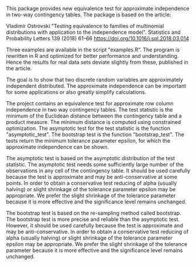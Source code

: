 This package provides new equivalence test for approximate independence in two-way contingency tables.
The package is based on the article:

Vladimir Ostrovski "Testing equivalence to families of multinomial distributions
with application to the independence model".
Statistics and Probability Letters 139 (2018) 61–66
https://doi.org/10.1016/j.spl.2018.03.014

Three examples are available in the script "examples.R“.
The program is rewritten in R and optimized for better performance and understanding. 
Hence the results for real data sets deviate slightly from these, published in the article. 

The goal is to show that two discrete random variables are approximately independent distributed. 
The approximate independence can be important for some applications or also greatly simplify calculations. 

The project contains an equivalence test for approximate row column independence
in two way contingency tables. 
The test statistic is the minimum of the Euclidean distance 
between the contingency table and a product measure.
The minimum distance is computed using constrained optimization.
The asymptotic test for the test statistic is the function "asymptotic_test".
The bootstrap test is the function "bootstrap_test".
The tests return the minimum tolerance parameter epsilon,
for which the approximate independence can be shown.

The asymptotic test is based on the asymptotic distribution of the test statistic. 
The asymptotic test needs some sufficiently large number of the observations
in any cell of the contingency table.
It should be used carefully because the test is approximate 
and may be anti-conservative at some points. 
In order to obtain a conservative test reducing of alpha  (usually halving) or
slight shrinkage of the tolerance parameter epsilon may be appropriate.
We prefer the slight shrinkage of the tolerance parameter 
because it is more effective and the significance level remains unchanged.

The bootstrap test is based on the re-sampling method called bootstrap.
The bootstrap test is more precise and reliable than the asymptotic test.
However, it should be used carefully because the test is approximate 
and may be anti-conservative. 
In order to obtain a conservative test reducing of alpha
(usually halving) or slight shrinkage of the tolerance parameter epsilon
may be appropriate. We prefer the slight shrinkage of the tolerance parameter 
because it is more effective and the significance level remains unchanged.
